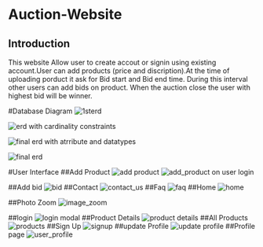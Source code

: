 # Auction-Website

## Introduction
  This website Allow user to create accout or signin using existing account.User can add products (price and discription).At the time of uploading porduct it ask for Bid start and Bid end time. During this interval other users can add bids on product. When the auction close the user with highest bid will be winner.

#Database Diagram
![1sterd](https://cloud.githubusercontent.com/assets/8918176/20633292/d2ebcc5e-b366-11e6-8619-7a3dae44ccd8.gif)


![erd with cardinality constraints](https://cloud.githubusercontent.com/assets/8918176/20633293/d2efe03c-b366-11e6-9090-3369f3fed90f.png)


![final erd with atrribute and datatypes](https://cloud.githubusercontent.com/assets/8918176/20633294/d30c98a8-b366-11e6-87d6-76718c22b5f7.PNG)

![final erd](https://cloud.githubusercontent.com/assets/8918176/20633295/d31202d4-b366-11e6-8889-4cd6d3f32096.PNG)


#User Interface
##Add Product
![add product](https://cloud.githubusercontent.com/assets/8918176/20633201/b551fe08-b365-11e6-8ce7-9eea35e6868f.PNG)
![add_product on user login](https://cloud.githubusercontent.com/assets/8918176/20633188/b41bb98e-b365-11e6-90a0-34491b990f3e.PNG)

##Add bid
![bid](https://cloud.githubusercontent.com/assets/8918176/20633189/b41e48fc-b365-11e6-9ea0-1cc10028d32a.PNG)
##Contact
![contact_us](https://cloud.githubusercontent.com/assets/8918176/20633190/b459b536-b365-11e6-9675-b978ea3ec1cf.PNG)
##Faq
![faq](https://cloud.githubusercontent.com/assets/8918176/20633191/b45ba22e-b365-11e6-89f0-7fbda4edbcd9.PNG)
##Home
![home](https://cloud.githubusercontent.com/assets/8918176/20633194/b4d21ed6-b365-11e6-8e59-00c0180d602b.PNG)
 
##Photo Zoom
![image_zoom](https://cloud.githubusercontent.com/assets/8918176/20633192/b4650f62-b365-11e6-8b6b-46ac787f09cd.PNG)

##login
![login modal](https://cloud.githubusercontent.com/assets/8918176/20633193/b487ed8e-b365-11e6-927a-635145507fe8.PNG)
##Product Details
![product details](https://cloud.githubusercontent.com/assets/8918176/20633195/b4f60300-b365-11e6-9947-801818ec859d.PNG)
##All Products
![products](https://cloud.githubusercontent.com/assets/8918176/20633196/b4ff014e-b365-11e6-8595-79fe81654f2b.PNG)
##Sign Up
![signup](https://cloud.githubusercontent.com/assets/8918176/20633197/b528810e-b365-11e6-86af-cb2d03cf1020.PNG)
##update Profile
![update profile](https://cloud.githubusercontent.com/assets/8918176/20633198/b538c8c0-b365-11e6-920f-314e44361e6a.PNG)
##Profile page
![user_profile](https://cloud.githubusercontent.com/assets/8918176/20633200/b54735fe-b365-11e6-9371-0a0bd05c47da.PNG)

